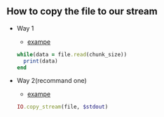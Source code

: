 
## How to copy the file to our stream

* Way 1

   * [exampe](075_tail4_copy.rb)

   ```ruby
   while(data = file.read(chunk_size))
     print(data)
   end
   ```


* Way 2(recommand one)

   * [exampe](075_tail4_copy2.rb)

   ```ruby
   IO.copy_stream(file, $stdout)
   ```
